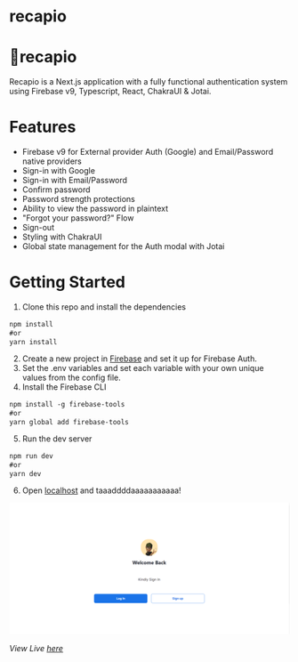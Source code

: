 # recapio
#  🚀recapio


Recapio is a Next.js application with a fully functional authentication system using Firebase v9, Typescript, React, ChakraUI & Jotai.

# Features
- Firebase v9 for External provider Auth (Google) and Email/Password native providers
- Sign-in with Google
- Sign-in with Email/Password
- Confirm password
- Password strength protections
- Ability to view the password in plaintext
- "Forgot your password?" Flow
- Sign-out
- Styling with ChakraUI
- Global state management for the Auth modal with Jotai

# Getting Started
1. Clone this repo and install the dependencies

```
npm install
#or
yarn install
```

2. Create a new project in [Firebase](https://firebase.google.com/) and set it up for Firebase Auth.
3. Set the .env variables and set each variable with your own unique values from the config file.
4. Install the Firebase CLI
```
npm install -g firebase-tools
#or
yarn global add firebase-tools
```
5. Run the dev server
```
npm run dev
#or
yarn dev
```
6. Open [localhost](http://localhost:3000) and taaaddddaaaaaaaaaaa!

![Preview page](/public/images/page.png)

*View Live [here](https://recapios.vercel.app/)*
